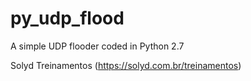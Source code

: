 # py_udp_flood
A simple UDP flooder coded in Python 2.7

Solyd Treinamentos (https://solyd.com.br/treinamentos)
